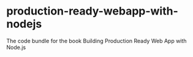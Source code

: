 # production-ready-webapp-with-nodejs
The code bundle for the book Building Production Ready Web App with Node.js
